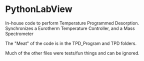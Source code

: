 # PythonLabView
In-house code to perform Temperature Programmed Desorption. Synchronizes a Eurotherm Temperature Controller, and a Mass Spectrometer

The "Meat" of the code is in the TPD_Program and TPD folders. 

Much of the other files were tests/fun things and can be ignored.

